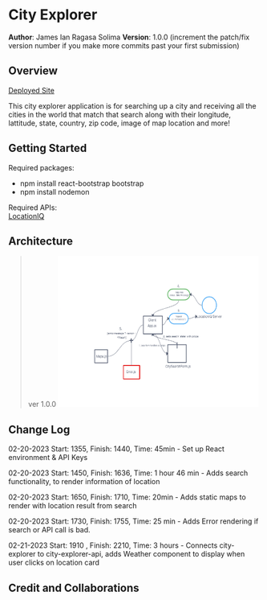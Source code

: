 # City Explorer

**Author**: James Ian Ragasa Solima
**Version**: 1.0.0 (increment the patch/fix version number if you make more commits past your first submission)

## Overview

[Deployed Site](https://james-city-explorer.netlify.app/)

This city explorer application is for searching up a city and receiving all the cities in the world that match that search along with their longitude, lattitude, state, country, zip code, image of map location and more!

<!-- Provide a high level overview of what this application is and why you are building it, beyond the fact that it's an assignment for this class. (i.e. What's your problem domain?) -->

## Getting Started

Required packages:
- npm install react-bootstrap bootstrap
- npm install nodemon

Required APIs:
<br>
[LocationIQ](https://locationiq.com/)
<br>
<!-- What are the steps that a user must take in order to build this app on their own machine and get it running? -->

## Architecture
>ver 1.0.0
><a href="https://projects.invisionapp.com/freehand/document/5EqauWXKO"> <img src="assets/wrrc1.png" width="400" height="300"> </a>
><br>
>
>
>


<!-- Provide a detailed description of the application design. What technologies (languages, libraries, etc) you're using, and any other relevant design information. -->

## Change Log

02-20-2023 Start: 1355, Finish: 1440, Time: 45min - Set up React environment & API Keys

02-20-2023 Start: 1450, Finish: 1636, Time: 1 hour 46 min - Adds search functionality, to render information of location

02-20-2023 Start: 1650, Finish: 1710, Time: 20min - Adds static maps to render with location result from search

02-20-2023 Start: 1730, Finish: 1755, Time: 25 min - Adds Error rendering if search or API call is bad.

02-21-2023 Start: 1910 , Finish: 2210, Time: 3 hours - Connects city-explorer to city-explorer-api, adds Weather component to display when user clicks on location card


<!-- Use this area to document the iterative changes made to your application as each feature is successfully implemented. Use time stamps. Here's an example:

01-01-2001 4:59pm - Application now has a fully-functional express server, with a GET route for the location resource. -->

## Credit and Collaborations

>[]()
<!-- Give credit (and a link) to other people or resources that helped you build this application. -->


